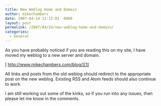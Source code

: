 ```yaml
---
title: New Weblog Home and Domain
author: mikechambers
date: 2007-04-24 12:15:01 -0800
layout: post
permalink: /2007/04/24/new-weblog-home-and-domain/
categories:
  - General
---
```



As you have probably noticed if you are reading this on my site, I have moved my weblog to a new server and domain.

[ http://www.mikechambers.com/blog/][1]

All links and posts from the old weblog should redirect to the appropriate post on the new weblog. Existing RSS and Atom feeds should also continue to work.

I am still working out some of the kinks, so if you run into any issues, then please let me know in the comments.

 [1]: http://www.mikechambers.com/blog/